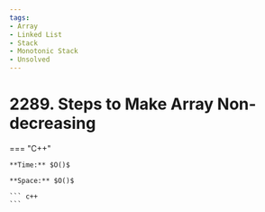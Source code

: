 ```yaml
---
tags:
- Array
- Linked List
- Stack
- Monotonic Stack
- Unsolved
---
```



# 2289. Steps to Make Array Non-decreasing

=== "C++"

    **Time:** $O()$

    **Space:** $O()$

    ``` c++
    ```